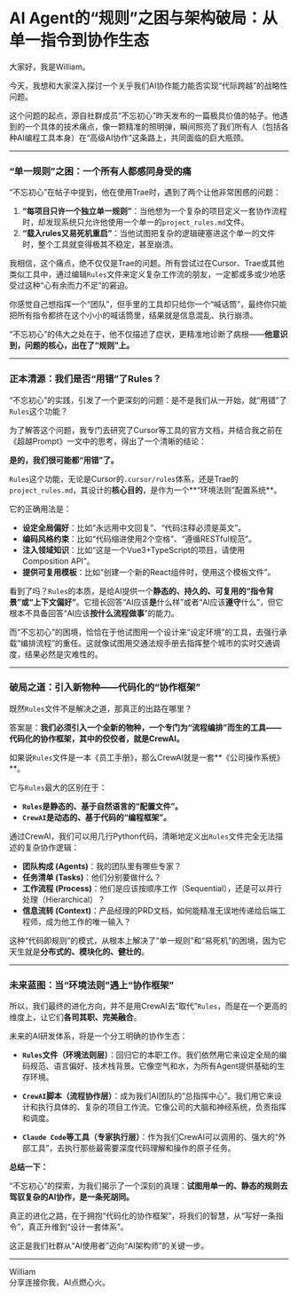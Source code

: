 # AI Agent的“规则”之困与架构破局：从单一指令到协作生态

大家好，我是William。

今天，我想和大家深入探讨一个关乎我们AI协作能力能否实现“代际跨越”的战略性问题。

这个问题的起点，源自社群成员“不忘初心”昨天发布的一篇极具价值的帖子。他遇到的一个具体的技术痛点，像一颗精准的照明弹，瞬间照亮了我们所有人（包括各种AI编程工具本身）在“高级AI协作”这条路上，共同面临的巨大瓶颈。

---

### “单一规则”之困：一个所有人都感同身受的痛

“不忘初心”在帖子中提到，他在使用Trae时，遇到了两个让他非常困惑的问题：
1.  **“每项目只许一个独立单一规则”**：当他想为一个复杂的项目定义一套协作流程时，却发现系统只允许他使用一个单一的`project_rules.md`文件。
2.  **“载入rules又易死机重启”**：当他试图把复杂的逻辑硬塞进这个单一的文件时，整个工具就变得极其不稳定，甚至崩溃。

我相信，这个痛点，绝不仅仅是Trae的问题。所有尝试过在Cursor、Trae或其他类似工具中，通过编辑`Rules`文件来定义复杂工作流的朋友，一定都或多或少地感受过这种“心有余而力不足”的窘迫。

你感觉自己想指挥一个“团队”，但手里的工具却只给你一个“喊话筒”，最终你只能把所有指令都挤在这个小小的喊话筒里，结果就是信息混乱、执行崩溃。

“不忘初心”的伟大之处在于，他不仅描述了症状，更精准地诊断了病根——**他意识到，问题的核心，出在了“规则”上。**

---

### 正本清源：我们是否“用错”了Rules？

“不忘初心”的实践，引发了一个更深刻的问题：是不是我们从一开始，就“用错”了`Rules`这个功能？

为了解答这个问题，我专门去研究了Cursor等工具的官方文档，并结合我之前在《超越Prompt》一文中的思考，得出了一个清晰的结论：

**是的，我们很可能都“用错”了。**

`Rules`这个功能，无论是Cursor的`.cursor/rules`体系，还是Trae的`project_rules.md`，其设计的**核心目的**，是作为一个**“环境法则”配置系统**。

它的正确用法是：
*   **设定全局偏好**：比如“永远用中文回复”、“代码注释必须是英文”。
*   **编码风格约束**：比如“代码缩进使用2个空格”、“遵循RESTful规范”。
*   **注入领域知识**：比如“这是一个Vue3+TypeScript的项目，请使用Composition API”。
*   **提供可复用模板**：比如“创建一个新的React组件时，使用这个模板文件”。

看到了吗？`Rules`的本质，是给AI提供一个**静态的、持久的、可复用的“指令背景”或“上下文偏好”**。它擅长回答“AI应该**是**什么样”或者“AI应该**遵守**什么”，但它根本不具备回答“AI应该**按什么流程做事**”的能力。

而“不忘初心”的困境，恰恰在于他试图用一个设计来“设定环境”的工具，去强行承载“编排流程”的重任。这就像试图用交通法规手册去指挥整个城市的实时交通调度，结果必然是灾难性的。

---

### 破局之道：引入新物种——代码化的“协作框架”

既然`Rules`文件不是解决之道，那真正的出路在哪里？

答案是：**我们必须引入一个全新的物种，一个专门为“流程编排”而生的工具——代码化的协作框架，其中的佼佼者，就是CrewAI。**

如果说`Rules`文件是一本《员工手册》，那么CrewAI就是一套**《公司操作系统》**。

它与`Rules`最大的区别在于：
*   **`Rules`是静态的、基于自然语言的“配置文件”。**
*   **`CrewAI`是动态的、基于代码的“编程框架”。**

通过CrewAI，我们可以用几行Python代码，清晰地定义出`Rules`文件完全无法描述的复杂协作逻辑：
*   **团队构成 (Agents)**：我的团队里有哪些专家？
*   **任务清单 (Tasks)**：他们分别要做什么？
*   **工作流程 (Process)**：他们是应该按顺序工作（Sequential），还是可以并行处理（Hierarchical）？
*   **信息流转 (Context)**：产品经理的PRD文档，如何能精准无误地传递给后端工程师，成为他工作的唯一输入？

这种“代码即规则”的模式，从根本上解决了“单一规则”和“易死机”的困境，因为它天生就是**分布式的、模块化的、健壮的**。

---

### 未来蓝图：当“环境法则”遇上“协作框架”

所以，我们最终的进化方向，并不是用CrewAI去“取代”`Rules`，而是在一个更高的维度上，让它们**各司其职、完美融合**。

未来的AI研发体系，将是一个分工明确的协作生态：

*   **`Rules`文件（环境法则层）**：回归它的本职工作。我们依然用它来设定全局的编码规范、语言偏好、技术栈背景。它像空气和水，为所有Agent提供基础的生存环境。

*   **`CrewAI`脚本（流程协作层）**：成为我们AI团队的“总指挥中心”。我们用它来设计和执行具体的、复杂的项目工作流。它像公司的大脑和神经系统，负责指挥和调度。

*   **`Claude Code`等工具（专家执行层）**：作为我们CrewAI可以调用的、强大的“外部工具”，去执行那些最需要深度代码理解和操作的原子任务。

**总结一下：**

“不忘初心”的探索，为我们揭示了一个深刻的真理：**试图用单一的、静态的规则去驾驭复杂的AI协作，是一条死胡同。**

真正的进化之路，在于拥抱“代码化的协作框架”，将我们的智慧，从“写好一条指令”，真正升维到“设计一套体系”。

这正是我们社群从“AI使用者”迈向“AI架构师”的关键一步。

--- 
William \
分享连接你我，AI点燃心火。 